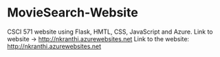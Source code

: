 # MovieSearch-Website
CSCI 571 website using Flask, HMTL, CSS, JavaScript and Azure. Link to website -> http://nkranthi.azurewebsites.net
Link to the website: http://nkranthi.azurewebsites.net
